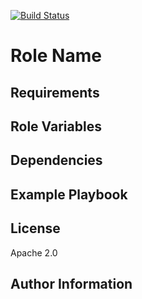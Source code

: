 [![Build Status](https://travis-ci.org/mixbytes/tank.ansible-haya.svg?branch=master)](https://travis-ci.org/mixbytes/tank.ansible-haya)

Role Name
=========


Requirements
------------


Role Variables
--------------


Dependencies
------------


Example Playbook
----------------

License
-------

Apache 2.0

Author Information
------------------

